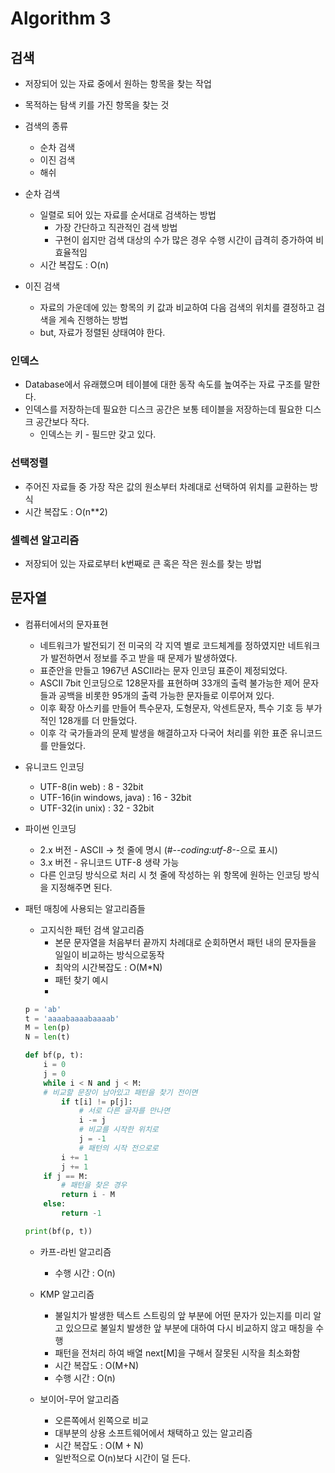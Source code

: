 # Algorithm 3


## 검색

- 저장되어 있는 자료 중에서 원하는 항목을 찾는 작업
- 목적하는 탐색 키를 가진 항목을 찾는 것
- 검색의 종류
    - 순차 검색
    - 이진 검색
    - 해쉬

- 순차 검색
    - 일렬로 되어 있는 자료를 순서대로 검색하는 방법
        - 가장 간단하고 직관적인 검색 방법
        - 구현이 쉽지만 검색 대상의 수가 많은 경우 수행 시간이 급격히 증가하여 비효율적임
    - 시간 복잡도 : O(n)
- 이진 검색
    - 자료의 가운데에 있는 항목의 키 값과 비교하여 다음 검색의 위치를 결정하고 검색을 게속 진행하는 방법
    - but, 자료가 정렬된 상태여야 한다.

### 인덱스

- Database에서 유래했으며 테이블에 대한 동작 속도를 높여주는 자료 구조를 말한다.
- 인덱스를 저장하는데 필요한 디스크 공간은 보통 테이블을 저장하는데 필요한 디스크 공간보다 작다.
    - 인덱스는 키 - 필드만 갖고 있다.

### 선택정렬

- 주어진 자료들 중 가장 작은 값의 원소부터 차례대로 선택하여 위치를 교환하는 방식
- 시간 복잡도 : O(n**2)

### 셀렉션 알고리즘

- 저장되어 있는 자료로부터 k번째로 큰 혹은 작은 원소를 찾는 방법

## 문자열

- 컴퓨터에서의 문자표현
    - 네트워크가 발전되기 전 미국의 각 지역 별로 코드체계를 정하였지만 네트워크가 발전하면서 정보를 주고 받을 때 문제가 발생하였다.
    - 표준안을 만들고 1967년 ASCII라는 문자 인코딩 표준이 제정되었다.
    - ASCII  7bit 인코딩으로 128문자를 표현하며 33개의 출력 불가능한 제어 문자들과 공백을 비롯한 95개의 출력 가능한 문자들로 이루어져 있다.
    - 이후 확장 아스키를 만들어 특수문자, 도형문자, 악센트문자, 특수 기호 등 부가적인 128개를 더 만들었다.
    - 이후 각 국가들과의 문제 발생을 해결하고자 다국어 처리를 위한 표준 유니코드를 만들었다.

- 유니코드 인코딩
    - UTF-8(in web) : 8 - 32bit
    - UTF-16(in windows, java) : 16 - 32bit
    - UTF-32(in unix) : 32 - 32bit
- 파이썬 인코딩
    - 2.x 버전 - ASCII → 첫 줄에 명시 (#-*-coding:utf-8-*-으로 표시)
    - 3.x 버전 - 유니코드 UTF-8 생략 가능
    - 다른 인코딩 방식으로 처리 시 첫 줄에 작성하는 위 항목에 원하는 인코딩 방식을 지정해주면 된다.

- 패턴 매칭에 사용되는 알고리즘들
    - 고지식한 패턴 검색 알고리즘
        - 본문 문자열을 처음부터 끝까지 차례대로 순회하면서 패턴 내의 문자들을 일일이 비교하는 방식으로동작
        - 최악의 시간복잡도 : O(M*N)
        - 패턴 찾기 예시
        - 
    
    ```python
    p = 'ab'
    t = 'aaaabaaaabaaaab'
    M = len(p)
    N = len(t)
    
    def bf(p, t):
        i = 0
        j = 0
        while i < N and j < M:
        # 비교할 문장이 남아있고 패턴을 찾기 전이면
            if t[i] != p[j]:
                # 서로 다른 글자를 만나면
                i -= j
                # 비교를 시작한 위치로
                j = -1
                # 패턴의 시작 전으로로
            i += 1
            j += 1
        if j == M:
            # 패턴을 찾은 경우
            return i - M
        else:
            return -1
    
    print(bf(p, t))
    
    ```
    
    - 카프-라빈 알고리즘
        - 수행 시간 : O(n)
    - KMP 알고리즘
        - 불일치가 발생한 텍스트 스트링의 앞 부분에 어떤 문자가 있는지를 미리 알고 있으므로 불일치 발생한 앞 부분에 대하여 다시 비교하지 않고 매칭을 수행
        - 패턴을 전처리 하여 배열 next[M]을 구해서 잘못된 시작을 최소화함
        - 시간 복잡도 : O(M+N)
        - 수행 시간 : O(n)
    
    - 보이어-무어 알고리즘
        - 오른쪽에서 왼쪽으로 비교
        - 대부분의 상용 소프트웨어에서 채택하고 있는 알고리즘
        - 시간 복잡도 : O(M + N)
        - 일반적으로 O(n)보다 시간이 덜 든다.

